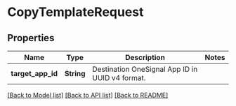 # CopyTemplateRequest

## Properties

Name | Type | Description | Notes
------------ | ------------- | ------------- | -------------
**target_app_id** | **String** | Destination OneSignal App ID in UUID v4 format. | 

[[Back to Model list]](../README.md#documentation-for-models) [[Back to API list]](../README.md#documentation-for-api-endpoints) [[Back to README]](../README.md)


